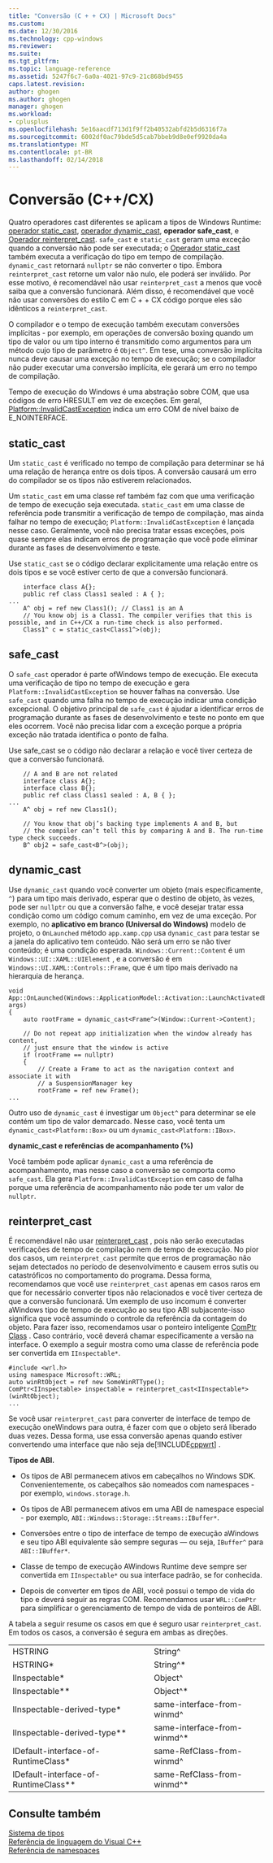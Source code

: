 ```yaml
---
title: "Conversão (C + + CX) | Microsoft Docs"
ms.custom: 
ms.date: 12/30/2016
ms.technology: cpp-windows
ms.reviewer: 
ms.suite: 
ms.tgt_pltfrm: 
ms.topic: language-reference
ms.assetid: 5247f6c7-6a0a-4021-97c9-21c868bd9455
caps.latest.revision: 
author: ghogen
ms.author: ghogen
manager: ghogen
ms.workload:
- cplusplus
ms.openlocfilehash: 5e16aacdf713d1f9ff2b40532abfd2b5d6316f7a
ms.sourcegitcommit: 6002df0ac79bde5d5cab7bbeb9d8e0ef9920da4a
ms.translationtype: MT
ms.contentlocale: pt-BR
ms.lasthandoff: 02/14/2018
---
```

# <a name="casting-ccx"></a>Conversão (C++/CX)
Quatro operadores cast diferentes se aplicam a tipos de Windows Runtime: [operador static_cast](../cpp/static-cast-operator.md), [operador dynamic_cast](../cpp/dynamic-cast-operator.md), **operador safe_cast**, e [ Operador reinterpret_cast](../cpp/reinterpret-cast-operator.md). `safe_cast` e `static_cast` geram uma exceção quando a conversão não pode ser executada; o [Operador static_cast](../cpp/static-cast-operator.md) também executa a verificação do tipo em tempo de compilação. `dynamic_cast` retornará `nullptr` se não converter o tipo. Embora `reinterpret_cast` retorne um valor não nulo, ele poderá ser inválido. Por esse motivo, é recomendável não usar `reinterpret_cast` a menos que você saiba que a conversão funcionará. Além disso, é recomendável que você não usar conversões do estilo C em C + + CX código porque eles são idênticos a `reinterpret_cast`.  
  
 O compilador e o tempo de execução também executam conversões implícitas - por exemplo, em operações de conversão boxing quando um tipo de valor ou um tipo interno é transmitido como argumentos para um método cujo tipo de parâmetro é `Object^`. Em tese, uma conversão implícita nunca deve causar uma exceção no tempo de execução; se o compilador não puder executar uma conversão implícita, ele gerará um erro no tempo de compilação.  
  
Tempo de execução do Windows é uma abstração sobre COM, que usa códigos de erro HRESULT em vez de exceções. Em geral, [Platform::InvalidCastException](../cppcx/platform-invalidcastexception-class.md) indica um erro COM de nível baixo de E_NOINTERFACE.  
  
## <a name="staticcast"></a>static_cast  
 Um `static_cast` é verificado no tempo de compilação para determinar se há uma relação de herança entre os dois tipos. A conversão causará um erro do compilador se os tipos não estiverem relacionados.  
  
 Um `static_cast` em uma classe ref também faz com que uma verificação de tempo de execução seja executada. `static_cast` em uma classe de referência pode transmitir a verificação de tempo de compilação, mas ainda falhar no tempo de execução; `Platform::InvalidCastException` é lançada nesse caso. Geralmente, você não precisa tratar essas exceções, pois quase sempre elas indicam erros de programação que você pode eliminar durante as fases de desenvolvimento e teste.  
  
 Use `static_cast` se o código declarar explicitamente uma relação entre os dois tipos e se você estiver certo de que a conversão funcionará.  
  
```
    interface class A{};  
    public ref class Class1 sealed : A { };  
...  
    A^ obj = ref new Class1(); // Class1 is an A  
    // You know obj is a Class1. The compiler verifies that this is possible, and in C++/CX a run-time check is also performed.  
    Class1^ c = static_cast<Class1^>(obj);
```  
  
## <a name="safecast"></a>safe_cast  
 O `safe_cast` operador é parte ofWindows tempo de execução. Ele executa uma verificação de tipo no tempo de execução e gera `Platform::InvalidCastException` se houver falhas na conversão. Use `safe_cast` quando uma falha no tempo de execução indicar uma condição excepcional. O objetivo principal de `safe_cast` é ajudar a identificar erros de programação durante as fases de desenvolvimento e teste no ponto em que eles ocorrem. Você não precisa lidar com a exceção porque a própria exceção não tratada identifica o ponto de falha.  
  
 Use safe_cast se o código não declarar a relação e você tiver certeza de que a conversão funcionará.  
  
```  
    // A and B are not related  
    interface class A{};  
    interface class B{};  
    public ref class Class1 sealed : A, B { };  
...  
    A^ obj = ref new Class1();  
  
    // You know that obj’s backing type implements A and B, but  
    // the compiler can’t tell this by comparing A and B. The run-time type check succeeds.  
    B^ obj2 = safe_cast<B^>(obj);  
```  
  
## <a name="dynamiccast"></a>dynamic_cast  
 Use `dynamic_cast` quando você converter um objeto (mais especificamente, `^`) para um tipo mais derivado, esperar que o destino de objeto, às vezes, pode ser `nullptr` ou que a conversão falhe, e você desejar tratar essa condição como um código comum caminho, em vez de uma exceção. Por exemplo, no **aplicativo em branco (Universal do Windows)** modelo de projeto, o `OnLaunched` método `app.xamp.cpp` usa `dynamic_cast` para testar se a janela do aplicativo tem conteúdo. Não será um erro se não tiver conteúdo; é uma condição esperada. `Windows::Current::Content` é um `Windows::UI::XAML::UIElement` , e a conversão é em `Windows::UI.XAML::Controls::Frame`, que é um tipo mais derivado na hierarquia de herança.  
```
void App::OnLaunched(Windows::ApplicationModel::Activation::LaunchActivatedEventArgs^ args)  
{  
    auto rootFrame = dynamic_cast<Frame^>(Window::Current->Content);  
  
    // Do not repeat app initialization when the window already has content,  
    // just ensure that the window is active  
    if (rootFrame == nullptr)  
    {  
        // Create a Frame to act as the navigation context and associate it with  
        // a SuspensionManager key  
        rootFrame = ref new Frame();  
...  
```  
 Outro uso de `dynamic_cast` é investigar um `Object^` para determinar se ele contém um tipo de valor demarcado. Nesse caso, você tenta um `dynamic_cast<Platform::Box>` ou um `dynamic_cast<Platform::IBox>`.  
  
 **dynamic_cast e referências de acompanhamento (%)**  
  
 Você também pode aplicar `dynamic_cast` a uma referência de acompanhamento, mas nesse caso a conversão se comporta como `safe_cast`. Ela gera `Platform::InvalidCastException` em caso de falha porque uma referência de acompanhamento não pode ter um valor de `nullptr`.  
  
## <a name="reinterpretcast"></a>reinterpret_cast  
 É recomendável não usar [reinterpret_cast](../cpp/reinterpret-cast-operator.md) , pois não serão executadas verificações de tempo de compilação nem de tempo de execução. No pior dos casos, um `reinterpret_cast` permite que erros de programação não sejam detectados no período de desenvolvimento e causem erros sutis ou catastróficos no comportamento do programa. Dessa forma, recomendamos que você use `reinterpret_cast` apenas em casos raros em que for necessário converter tipos não relacionados e você tiver certeza de que a conversão funcionará. Um exemplo de uso incomum é converter aWindows tipo de tempo de execução ao seu tipo ABI subjacente-isso significa que você assumindo o controle da referência da contagem do objeto. Para fazer isso, recomendamos usar o ponteiro inteligente [ComPtr Class](../cpp/com-ptr-t-class.md) . Caso contrário, você deverá chamar especificamente a versão na interface. O exemplo a seguir mostra como uma classe de referência pode ser convertida em `IInspectable*`.  
  
```  
#include <wrl.h>  
using namespace Microsoft::WRL;  
auto winRtObject = ref new SomeWinRTType();  
ComPtr<IInspectable> inspectable = reinterpret_cast<IInspectable*>(winRtObject);  
...
```  
  
 Se você usar `reinterpret_cast` para converter de interface de tempo de execução oneWindows para outra, é fazer com que o objeto será liberado duas vezes. Dessa forma, use essa conversão apenas quando estiver convertendo uma interface que não seja de[!INCLUDE[cppwrt](../cppcx/includes/cppwrt-md.md)] .  
  
 **Tipos de ABI.**  
  
-   Os tipos de ABI permanecem ativos em cabeçalhos no Windows SDK. Convenientemente, os cabeçalhos são nomeados com namespaces - por exemplo, `windows.storage.h`.  
  
-   Os tipos de ABI permanecem ativos em uma ABI de namespace especial - por exemplo, `ABI::Windows::Storage::Streams::IBuffer*`.  
  
-   Conversões entre o tipo de interface de tempo de execução aWindows e seu tipo ABI equivalente são sempre seguras — ou seja, `IBuffer^` para `ABI::IBuffer*`.  
  
-   Classe de tempo de execução AWindows Runtime deve sempre ser convertida em `IInspectable*` ou sua interface padrão, se for conhecida.  
  
-   Depois de converter em tipos de ABI, você possui o tempo de vida do tipo e deverá seguir as regras COM. Recomendamos usar `WRL::ComPtr` para simplificar o gerenciamento de tempo de vida de ponteiros de ABI.  
  
 A tabela a seguir resume os casos em que é seguro usar `reinterpret_cast`. Em todos os casos, a conversão é segura em ambas as direções.  
  
|||  
|-|-|  
|HSTRING|String^|  
|HSTRING*|String^*|  
|IInspectable*|Object^|  
|IInspectable**|Object^*|  
|IInspectable-derived-type*|same-interface-from-winmd^|  
|IInspectable-derived-type**|same-interface-from-winmd^*|  
|IDefault-interface-of-RuntimeClass*|same-RefClass-from-winmd^|  
|IDefault-interface-of-RuntimeClass**|same-RefClass-from-winmd^*|  
  
## <a name="see-also"></a>Consulte também  
 [Sistema de tipos](../cppcx/type-system-c-cx.md)   
 [Referência de linguagem do Visual C++](../cppcx/visual-c-language-reference-c-cx.md)   
 [Referência de namespaces](../cppcx/namespaces-reference-c-cx.md)

